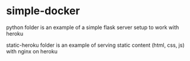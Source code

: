 # simple-docker

python folder is an example of a simple flask server setup to work with heroku

static-heroku folder is an example of serving static content (html, css, js) with nginx on heroku